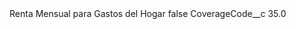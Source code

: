 <?xml version="1.0" encoding="UTF-8"?>
<CustomMetadata xmlns="http://soap.sforce.com/2006/04/metadata" xmlns:xsi="http://www.w3.org/2001/XMLSchema-instance" xmlns:xsd="http://www.w3.org/2001/XMLSchema">
    <label>Renta Mensual para Gastos del Hogar</label>
    <protected>false</protected>
    <values>
        <field>CoverageCode__c</field>
        <value xsi:type="xsd:double">35.0</value>
    </values>
</CustomMetadata>
